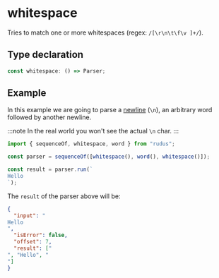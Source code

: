 # whitespace

Tries to match one or more whitespaces (regex: `/[\r\n\t\f\v ]+/`).

## Type declaration

```ts
const whitespace: () => Parser;
```

## Example

In this example we are going to parse a [newline](https://en.wikipedia.org/wiki/Newline) (`\n`), an arbitrary word followed by another newline.

:::note
In the real world you won't see the actual `\n` char.
:::

```ts
import { sequenceOf, whitespace, word } from "rudus";

const parser = sequenceOf([whitespace(), word(), whitespace()]);

const result = parser.run(`
Hello
`);
```

The `result` of the parser above will be:

```json
{
  "input": "
Hello
",
  "isError": false,
  "offset": 7,
  "result": ["
", "Hello", "
"]
}
```
